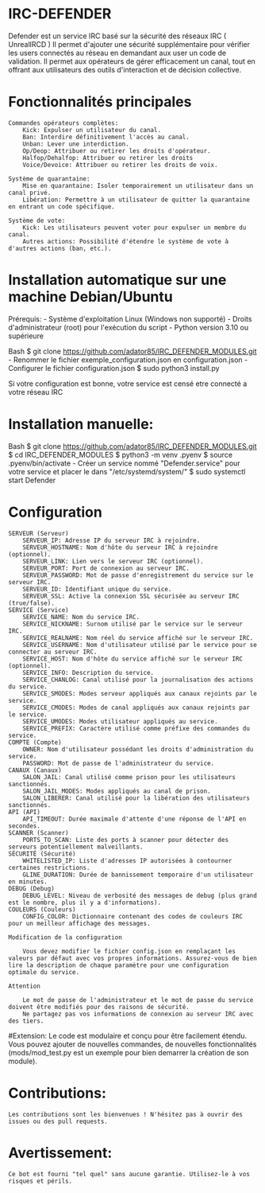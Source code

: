 # IRC-DEFENDER
Defender est un service IRC basé sur la sécurité des réseaux IRC ( UnrealIRCD )
Il permet d'ajouter une sécurité supplémentaire pour vérifier les users connectés au réseau
en demandant aux user un code de validation.
Il permet aux opérateurs de gérer efficacement un canal, tout en offrant aux utilisateurs des outils d'interaction et de décision collective.

# Fonctionnalités principales
    Commandes opérateurs complètes:
        Kick: Expulser un utilisateur du canal.
        Ban: Interdire définitivement l'accès au canal.
        Unban: Lever une interdiction.
        Op/Deop: Attribuer ou retirer les droits d'opérateur.
        Halfop/Dehalfop: Attribuer ou retirer les droits
        Voice/Devoice: Attribuer ou retirer les droits de voix.

    Système de quarantaine:
        Mise en quarantaine: Isoler temporairement un utilisateur dans un canal privé.
        Libération: Permettre à un utilisateur de quitter la quarantaine en entrant un code spécifique.

    Système de vote:
        Kick: Les utilisateurs peuvent voter pour expulser un membre du canal.
        Autres actions: Possibilité d'étendre le système de vote à d'autres actions (ban, etc.).

# Installation automatique sur une machine Debian/Ubuntu

Prérequis:
    - Système d'exploitation Linux (Windows non supporté)
    - Droits d'administrateur (root) pour l'exécution du script
    - Python version 3.10 ou supérieure

Bash
    $ git clone https://github.com/adator85/IRC_DEFENDER_MODULES.git
    - Renommer le fichier exemple_configuration.json en configuration.json
    - Configurer le fichier configuration.json
    $ sudo python3 install.py

Si votre configuration est bonne, votre service est censé etre connecté a votre réseau IRC

# Installation manuelle:
Bash
    $ git clone https://github.com/adator85/IRC_DEFENDER_MODULES.git
    $ cd IRC_DEFENDER_MODULES
    $ python3 -m venv .pyenv
    $ source .pyenv/bin/activate
    - Créer un service nommé "Defender.service" pour votre service et placer le dans "/etc/systemd/system/"
    $ sudo systemctl start Defender

# Configuration

    SERVEUR (Serveur)
        SERVEUR_IP: Adresse IP du serveur IRC à rejoindre.
        SERVEUR_HOSTNAME: Nom d'hôte du serveur IRC à rejoindre (optionnel).
        SERVEUR_LINK: Lien vers le serveur IRC (optionnel).
        SERVEUR_PORT: Port de connexion au serveur IRC.
        SERVEUR_PASSWORD: Mot de passe d'enregistrement du service sur le serveur IRC.
        SERVEUR_ID: Identifiant unique du service.
        SERVEUR_SSL: Active la connexion SSL sécurisée au serveur IRC (true/false).
    SERVICE (Service)
        SERVICE_NAME: Nom du service IRC.
        SERVICE_NICKNAME: Surnom utilisé par le service sur le serveur IRC.
        SERVICE_REALNAME: Nom réel du service affiché sur le serveur IRC.
        SERVICE_USERNAME: Nom d'utilisateur utilisé par le service pour se connecter au serveur IRC.
        SERVICE_HOST: Nom d'hôte du service affiché sur le serveur IRC (optionnel).
        SERVICE_INFO: Description du service.
        SERVICE_CHANLOG: Canal utilisé pour la journalisation des actions du service.
        SERVICE_SMODES: Modes serveur appliqués aux canaux rejoints par le service.
        SERVICE_CMODES: Modes de canal appliqués aux canaux rejoints par le service.
        SERVICE_UMODES: Modes utilisateur appliqués au service.
        SERVICE_PREFIX: Caractère utilisé comme préfixe des commandes du service.
    COMPTE (Compte)
        OWNER: Nom d'utilisateur possédant les droits d'administration du service.
        PASSWORD: Mot de passe de l'administrateur du service.
    CANAUX (Canaux)
        SALON_JAIL: Canal utilisé comme prison pour les utilisateurs sanctionnés.
        SALON_JAIL_MODES: Modes appliqués au canal de prison.
        SALON_LIBERER: Canal utilisé pour la libération des utilisateurs sanctionnés.
    API (API)
        API_TIMEOUT: Durée maximale d'attente d'une réponse de l'API en secondes.
    SCANNER (Scanner)
        PORTS_TO_SCAN: Liste des ports à scanner pour détecter des serveurs potentiellement malveillants.
    SÉCURITÉ (Sécurité)
        WHITELISTED_IP: Liste d'adresses IP autorisées à contourner certaines restrictions.
        GLINE_DURATION: Durée de bannissement temporaire d'un utilisateur en minutes.
    DEBUG (Debug)
        DEBUG_LEVEL: Niveau de verbosité des messages de debug (plus grand est le nombre, plus il y a d'informations).
    COULEURS (Couleurs)
        CONFIG_COLOR: Dictionnaire contenant des codes de couleurs IRC pour un meilleur affichage des messages.

    Modification de la configuration

        Vous devez modifier le fichier config.json en remplaçant les valeurs par défaut avec vos propres informations. Assurez-vous de bien lire la description de chaque paramètre pour une configuration optimale du service.

    Attention

        Le mot de passe de l'administrateur et le mot de passe du service doivent être modifiés pour des raisons de sécurité.
        Ne partagez pas vos informations de connexion au serveur IRC avec des tiers.

#Extension:
    Le code est modulaire et conçu pour être facilement étendu. Vous pouvez ajouter de nouvelles commandes, de nouvelles fonctionnalités (mods/mod_test.py  est un exemple pour bien demarrer la création de son module).

# Contributions:
    Les contributions sont les bienvenues ! N'hésitez pas à ouvrir des issues ou des pull requests.

# Avertissement:
    Ce bot est fourni "tel quel" sans aucune garantie. Utilisez-le à vos risques et périls.